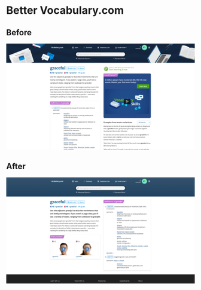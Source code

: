 # Better Vocabulary.com

## Before

![Before](./assets/before.png)

## After

![After](./assets/after.png)

